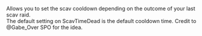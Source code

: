 Allows you to set the scav cooldown depending on the outcome of your last scav raid.  
The default setting on ScavTimeDead is the default cooldown time.
Credit to @Gabe_Over SPO for the idea.
